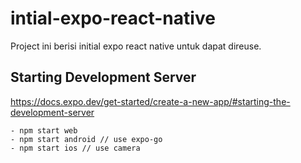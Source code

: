 # intial-expo-react-native
Project ini berisi initial expo react native untuk dapat direuse.

## Starting Development Server
https://docs.expo.dev/get-started/create-a-new-app/#starting-the-development-server
```
- npm start web
- npm start android // use expo-go
- npm start ios // use camera
```
